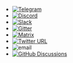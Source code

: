 - [![Telegram](https://img.shields.io/badge/chat-%20on%20Telegram-blue.svg)](https://telegram.me/x64dbg)
- [![Discord](https://img.shields.io/badge/chat-on%20Discord-green.svg)](https://discord.x64dbg.com)
- [![Slack](https://img.shields.io/badge/chat-on%20Slack-red.svg)](https://slack.x64dbg.com)
- [![Gitter](https://img.shields.io/badge/chat-on%20Gitter-lightseagreen.svg)](https://gitter.im/x64dbg/x64dbg)
- [![Matrix](https://img.shields.io/badge/chat-on%20Matrix-yellowgreen.svg)](https://riot.im/app/#/room/#x64dbg:matrix.org)
- [![Twitter URL](https://img.shields.io/badge/tweet-%40x64dbg-1DA1F2)](https://twitter.com/x64dbg)
- ![email](https://img.shields.io/badge/e--mail-contact%40x64dbg.com-blueviolet)
- [![GitHub Discussions](https://img.shields.io/github/discussions/x64dbg/x64dbg)](https://github.com/x64dbg/x64dbg/discussions)